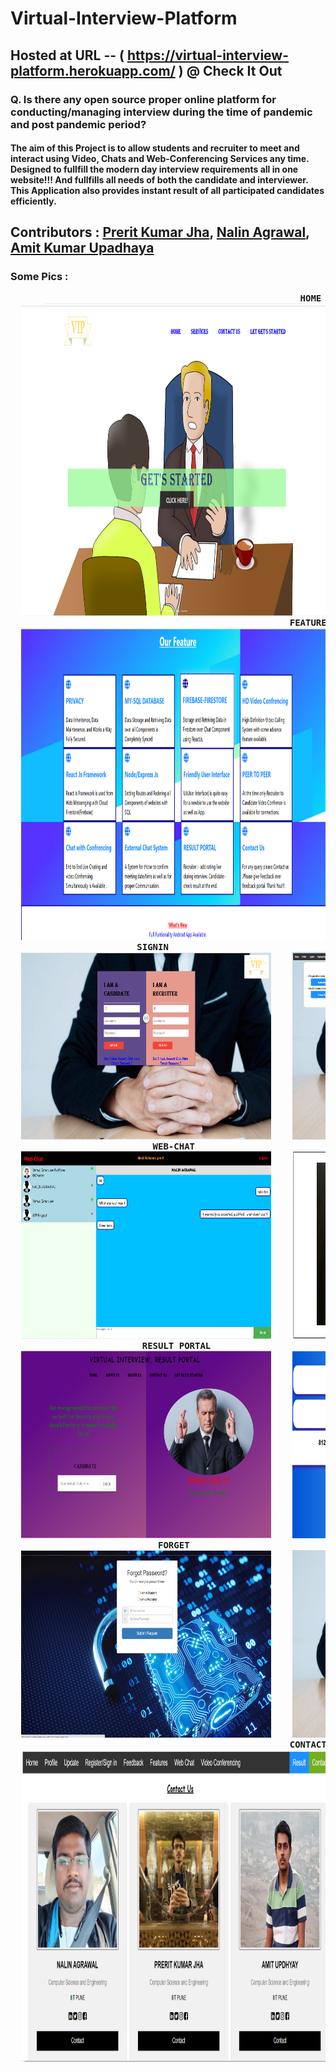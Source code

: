 # Virtual-Interview-Platform

## Hosted at URL -- ( https://virtual-interview-platform.herokuapp.com/ ) @ Check It Out

### Q. Is there any open source proper online platform for conducting/managing  interview during the time of pandemic and post pandemic period?
#### The aim of this Project is to allow students and recruiter to meet and interact using Video, Chats and Web-Conferencing Services any time. Designed to fullfill the modern day interview requirements all in one website!!! And fullfills all needs of both the candidate and interviewer. This Application also provides instant result of all participated candidates efficiently.

## Contributors : [Prerit Kumar Jha](https://github.com/prerit2001), [Nalin Agrawal](https://github.com/nalin-programmer), [Amit Kumar Upadhaya](https://github.com/mit1275)

### Some Pics :

<pre>
  <b>                                                     HOME</b>
  <img src="Screenshots/1.PNG"  width="900" height="500" />  
  <b>                                                   FEATURES</b>
  <img src="Screenshots/features.PNG"  width="900" height="500" />  
  <b>                      SIGNIN                                                 INFORMATION FORM
  <img src="Screenshots/signin.PNG"  width="400" height="300" />    <img src="Screenshots/Info.PNG"  width="400" height="300" /> 
                           WEB-CHAT                                              CONFRENCING SYSTEM
  <img src="Screenshots/webchat.PNG"  width="400" height="300" />    <img src="Screenshots/confrence.PNG"  width="400" height="300" /> 
                         RESULT PORTAL                                            RESULT-VIEW
  <img src="Screenshots/result.PNG"  width="400" height="300" />    <img src="Screenshots/resultpage.PNG"  width="400" height="300" />  
                            FORGET                                                  FEEDBACK
  <img src="Screenshots/forget.PNG"  width="400" height="300" />    <img src="Screenshots/feedback.PNG"  width="400" height="300" />  
                                                     CONTACT US
  <img src="Screenshots/contactus.PNG"  width="900" height="500" />  
  </b>
</pre>
